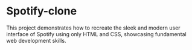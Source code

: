 # Spotify-clone
This project demonstrates how to recreate the sleek and modern user interface of Spotify using only HTML and CSS, showcasing fundamental web development skills.
